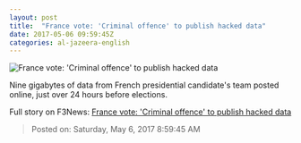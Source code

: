 ```yaml
---
layout: post
title:  "France vote: 'Criminal offence' to publish hacked data"
date: 2017-05-06 09:59:45Z
categories: al-jazeera-english
---
```


![France vote: 'Criminal offence' to publish hacked data](http://www.aljazeera.com/mritems/Images/2017/5/6/07438235e9584db69c88af2902368577_18.jpg)

Nine gigabytes of data from French presidential candidate's team posted online, just over 24 hours before elections.


Full story on F3News: [France vote: 'Criminal offence' to publish hacked data](http://www.f3nws.com/n/jkyUGF)

> Posted on: Saturday, May 6, 2017 8:59:45 AM
